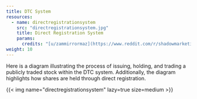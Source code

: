 ```yaml
---
title: DTC System
resources:
  - name: directregistrationsystem
    src: "directregistrationsystem.jpg"
    title: Direct Registration System
    params:
      credits: "[u/zammirrormaz](https://www.reddit.com/r/shadowmarketing/comments/q0s8c0/here_is_the_dtcs_diagram_for_the_drs_system_you/) from [Federal Register](https://www.federalregister.gov/documents/2015/12/31/2015-32755/transfer-agent-regulations)"
weight: 10
---
```


Here is a diagram illustrating the process of issuing, holding, and trading a publicly traded stock within the DTC system. Additionally, the diagram highlights how shares are held through direct registration.

{{< img name="directregistrationsystem" lazy=true size=medium >}}
